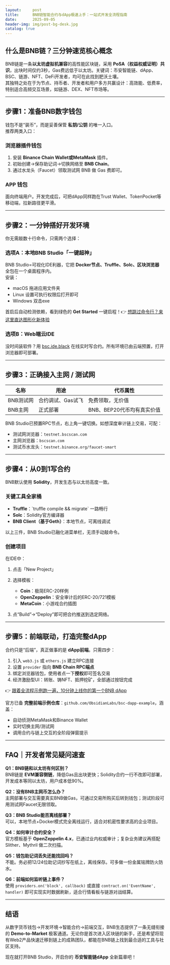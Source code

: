 ```yaml
---
layout:     post
title:      BNB链智能合约与dApp极速上手：一站式开发全流程指南
date:       2025-09-05
header-img: img/post-bg-desk.jpg
catalog: true
---
```


## 什么是BNB链？三分钟速览核心概念
BNB链是一条**以太坊虚拟机兼容**的高性能区块链，采用 **PoSA（权益权威证明）共识**，出块时间仅约3秒，Gas费远低于以太坊。关键词：币安智能链、dApp、BSC、链游、NFT、DeFi开发者，均可在此找到肥沃土壤。  
其独特之处在于为节点、持币者、开发者和用户多方共赢设计：高效能、低费率，特别适合高频交互场景，如链游、DEX、NFT市场等。

---

## 步骤1：准备BNB数字钱包
钱包不是“装币”，而是妥善保管 **私钥/公钥** 的唯一入口。  
推荐两类入口：

### 浏览器插件钱包
1. 安装 **Binance Chain Wallet或MetaMask** 插件。  
2. 初始创建→保存助记词→切换网络至 **BNB Chain**。  
3. 通过水龙头（Faucet）领取测试网 BNB 做 Gas 费即可。

### APP 钱包
面向终端用户。开发完成后，可把dApp同样跑在Trust Wallet、TokenPocket等移动端，拉新路径更平滑。

---

## 步骤2：一分钟搭好开发环境  
你无需敲数十行命令，只需两个选择：

### 选项A：本地BNB Studio「一键超神」  
BNB Studio=可视化IDE利器，它把 **Docker节点、Truffle、Solc、区块浏览器** 全包在一个桌面程序内。  
安装：
- macOS 拖进应用文件夹
- Linux 设置可执行权限后打开即可
- Windows 双击exe

首启后自动检测依赖，看到绿色的 **Get Started** 一键启程！👉 [想跳过命令行？来这里直达图形化新体验](https://okxdog.com/)

### 选项B：Web端云IDE  
没时间装软件？用 [bsc.ide.black](http://bsc.ide.black) 在线实时写合约。所有环境已由云端预置，打开浏览器即可部署。

---

## 步骤3：正确接入主网 / 测试网
| 名称 | 用途 | 代币属性 |
|---|---|---|
| BNB测试网 | 合约调试、Gas试飞 | 免费领取，无价值 |
| BNB主网 | 正式部署 | BNB、BEP20代币均有真实价值 |

BNB Studio已预置RPC节点，右上角一键切换。如想深度审计链上交易，可配：
- 测试网浏览器：`testnet.bscscan.com`
- 主网浏览器：`bscscan.com`
- 测试币水龙头：`testnet.binance.org/faucet-smart`

---

## 步骤4：从0到1写合约
BNB默认使用 **Solidity**，开发生态与以太坊高度一致。

### 关键工具全家桶
- **Truffle**：\`truffle compile && migrate\` 一路畅行  
- **Solc**：Solidity官方编译器  
- **BNB Client（基于Geth）**：本地节点，可离线调试  

以上三件，BNB Studio已融化进菜单栏，无须手动敲命令。

### 创建项目  
在IDE中：
1. 点击「New Project」
2. 选择模板：  
   - **Coin**：极简ERC-20样例  
   - **OpenZeppelin**：安全审计后的ERC-20/721模板  
   - **MetaCoin**：小游戏合约插图

3. 点“Build”→“Deploy”即可把合约推送到选定网络。

---

## 步骤5：前端联动，打造完整dApp
合约只是“后端”，真正做事的是 **dApp前端**。只需四步：

1. 引入 `web3.js` 或 `ethers.js` 建立RPC连接  
2. 设置 `provider` 指向 **BNB Chain RPC端点**  
3. 绑定浏览器钱包，使用者点一下**授权**即可签名交易  
4. 经济激励型UI：转账、铸NFT、抵押挖矿，全部通过按钮完成

👉 [跟着全流程示例跑一遍，10分钟上线你的第一个BNB dApp](https://okxdog.com/)  

官方已备 **完整前端示例仓库**：`github.com/ObsidianLabs/bsc-dapp-example`，涵盖：
- 自动侦测MetaMask和Binance Wallet
- 实时切换主网/测试网
- 调用合约与链上交互的全阶段弹窗提示

---

## FAQ｜开发者常见疑问速查

**Q1：BNB链和以太坊有何区别？**  
BNB链是 **EVM兼容侧链**，降低Gas且出块更快；Solidity合约一行不改即可部署，开发成本等同以太坊，用户成本低90%。

**Q2：没有BNB主网币怎么办？**  
主网部署与交互需要真实BNB做Gas，可通过交易所购买后转到钱包；测试阶段可用测试网Faucet无限领取。

**Q3：BNB Studio能否离线部署？**  
可以，本地节点+Docker模式完全离线运行，适合对机密性要求高的企业项目。

**Q4：如何审计合约安全？**  
官方模板基于 **OpenZeppelin 4.x**，已通过业内权威审计；复杂业务建议再搭配 Slither、Mythril 做二次扫描。

**Q5：钱包助记词丢失还能找回吗？**  
不能。务必把12/24位助记词抄写在纸上，离线保存。可多做一份金属铭牌防火防水。

**Q6：前端如何监听链上事件？**  
使用 `providers.on('block', callback)` 或直接 `contract.on('EventName', handler)` 即可实现实时数据刷新，适合行情看板与链游对战结算。

---

## 结语
从数字货币钱包→开发环境→智能合约→前端交互，BNB生态提供了一条无缝衔接的 **Demo-to-Market** 极客通道。无论你是首次进入区块链的新手，还是希望将现有Web2产品快速迁移到链上的成熟团队，都能在BNB链上找到最合适的工具与社区支持。

现在就打开BNB Studio，开启你的 **币安智能链dApp** 全新篇章吧！